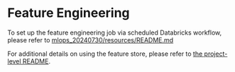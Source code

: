 # Feature Engineering
To set up the feature engineering job via scheduled Databricks workflow, please refer to [mlops_20240730/resources/README.md](../resources/README.md)

For additional details on using the feature store, please refer to [the project-level README](../README.md).
